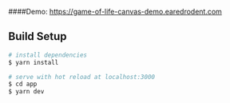 ####Demo: https://game-of-life-canvas-demo.earedrodent.com

## Build Setup

```bash
# install dependencies
$ yarn install

# serve with hot reload at localhost:3000
$ cd app
$ yarn dev
```
